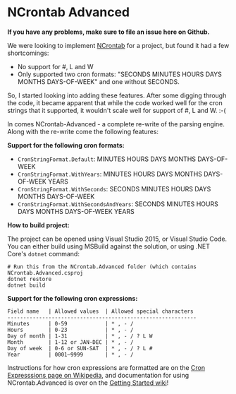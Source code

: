 # NCrontab Advanced

**If you have any problems, make sure to file an issue here on Github.**

We were looking to implement [NCrontab](https://github.com/atifaziz/NCrontab) for a project, but found it had a few shortcomings:
* No support for #, L and W
* Only supported two cron formats:  "SECONDS MINUTES HOURS DAYS MONTHS DAYS-OF-WEEK" and one without SECONDS.

So, I started looking into adding these features.  After some digging through the code, it became apparent that while the code worked well for the cron strings that it supported, it wouldn't scale well for support of #, L and W. :-(

In comes NCrontab-Advanced - a complete re-write of the parsing engine.  Along with the re-write come the following features:

**Support for the following cron formats:**
* `CronStringFormat.Default`: MINUTES HOURS DAYS MONTHS DAYS-OF-WEEK
* `CronStringFormat.WithYears`: MINUTES HOURS DAYS MONTHS DAYS-OF-WEEK YEARS
* `CronStringFormat.WithSeconds`: SECONDS MINUTES HOURS DAYS MONTHS DAYS-OF-WEEK
* `CronStringFormat.WithSecondsAndYears`: SECONDS MINUTES HOURS DAYS MONTHS DAYS-OF-WEEK YEARS

**How to build project:**

The project can be opened using Visual Studio 2015, or Visual Studio Code.  You can either build using MSBuild against the solution, or using .NET Core's `dotnet` command:

```
# Run this from the NCrontab.Advanced folder (which contains NCrontab.Advanced.csproj
dotnet restore
dotnet build
```

**Support for the following cron expressions:**

```
Field name   | Allowed values  | Allowed special characters
------------------------------------------------------------
Minutes      | 0-59            | * , - /
Hours        | 0-23            | * , - /
Day of month | 1-31            | * , - / ? L W
Month        | 1-12 or JAN-DEC | * , - /
Day of week  | 0-6 or SUN-SAT  | * , - / ? L #
Year         | 0001–9999       | * , - /
```

Instructions for how cron expressions are formatted are on the [Cron Expresssions page on Wikipedia](https://en.wikipedia.org/wiki/Cron#CRON_expression), and documentation for using NCrontab.Advanced is over on the [Getting Started wiki](https://github.com/jcoutch/NCrontab-Advanced/wiki/Getting-started)!
